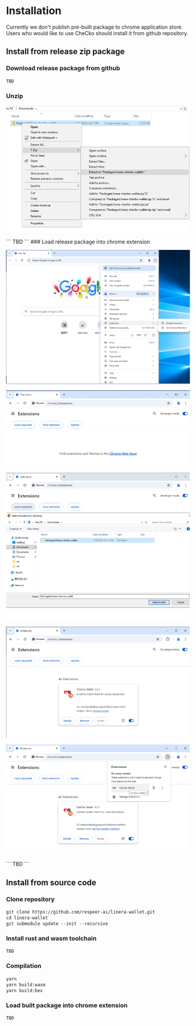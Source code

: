 # Installation

Currently we don't publish pre-built package to chrome application store. Users who would like to use CheCko should install it from github repository.

## Install from release zip package

### Download release package from github
```
TBD
```
### Unzip
<center>

![image-2-1-2](../../assets/2-1-2.png)

</center>
```
TBD
```
### Load release package into chrome extension
<center>

![image-2-1-3](../../assets/2-1-3.png)

![image-2-1-4](../../assets/2-1-4.png)

![image-2-1-5](../../assets/2-1-5.png)

![image-2-1-6](../../assets/2-1-6.png)

![image-2-1-7](../../assets/2-1-7.png)

</center>
```
TBD
```

## Install from source code

### Clone repository
```
git clone https://github.com/respeer-ai/linera-wallet.git
cd linera-wallet
git submodule update --init --recursive
```

### Install rust and wasm toolchain
```
TBD
```

### Compilation
```
yarn
yarn build:wasm
yarn build:bex
```

### Load built package into chrome extension
```
TBD
```
